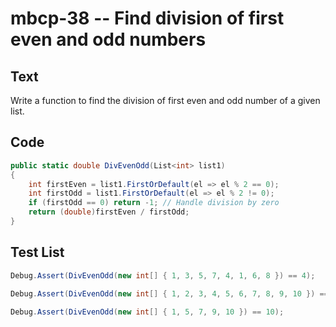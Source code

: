 # mbcp-38 -- Find division of first even and odd numbers

## Text

Write a function to find the division of first even and odd number of a given list.

## Code

```csharp
public static double DivEvenOdd(List<int> list1)
{
    int firstEven = list1.FirstOrDefault(el => el % 2 == 0);
    int firstOdd = list1.FirstOrDefault(el => el % 2 != 0);
    if (firstOdd == 0) return -1; // Handle division by zero
    return (double)firstEven / firstOdd;
}
```

## Test List

```csharp
Debug.Assert(DivEvenOdd(new int[] { 1, 3, 5, 7, 4, 1, 6, 8 }) == 4);
```

```csharp
Debug.Assert(DivEvenOdd(new int[] { 1, 2, 3, 4, 5, 6, 7, 8, 9, 10 }) == 2);
```

```csharp
Debug.Assert(DivEvenOdd(new int[] { 1, 5, 7, 9, 10 }) == 10);
```
